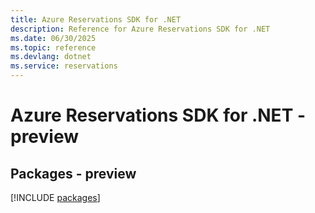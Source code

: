 ```yaml
---
title: Azure Reservations SDK for .NET
description: Reference for Azure Reservations SDK for .NET
ms.date: 06/30/2025
ms.topic: reference
ms.devlang: dotnet
ms.service: reservations
---
```

# Azure Reservations SDK for .NET - preview
## Packages - preview
[!INCLUDE [packages](reservations-index.md)]